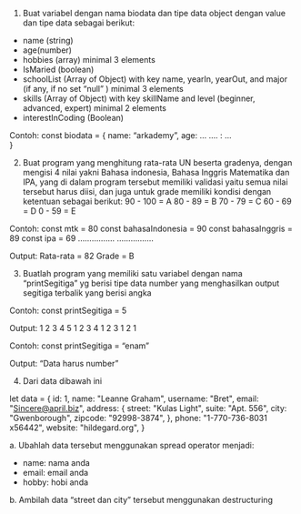 1. Buat variabel dengan nama biodata dan tipe data object dengan value dan tipe data sebagai berikut:

- name (string)
- age(number)
- hobbies (array) minimal 3 elements
- IsMaried (boolean)
- schoolList (Array of Object) with key name, yearIn, yearOut, and major (if any, if no set “null” ) minimal 3 elements
- skills (Array of Object) with key skillName and level (beginner, advanced, expert) minimal 2 elements
- interestInCoding (Boolean)

Contoh:
const biodata = {
name: “arkademy”,
age: …
.... : ...  
}

2. Buat program yang menghitung rata-rata UN beserta gradenya, dengan mengisi 4 nilai yakni Bahasa indonesia, Bahasa Inggris Matematika dan IPA, yang di dalam program tersebut memiliki validasi yaitu semua nilai tersebut harus diisi, dan juga untuk grade memiliki kondisi dengan ketentuan sebagai berikut:
   90 - 100 = A
   80 - 89 = B
   70 - 79 = C
   60 - 69 = D
   0 - 59 = E

Contoh:
const mtk = 80
const bahasaIndonesia = 90
const bahasaInggris = 89
const ipa = 69
…………….
…………....

Output:
Rata-rata = 82
Grade = B

3. Buatlah program yang memiliki satu variabel dengan nama “printSegitiga” yg berisi tipe data number yang menghasilkan output segitiga terbalik yang berisi angka

Contoh:
const printSegitiga = 5

Output:
1 2 3 4 5
1 2 3 4
1 2 3
1 2
1

Contoh:
const printSegitiga = “enam”

Output:
“Data harus number”

4. Dari data dibawah ini

let data = {
id: 1,
name: "Leanne Graham",
username: "Bret",
email: "Sincere@april.biz",
address:
{
street: "Kulas Light",
suite: "Apt. 556",
city: "Gwenborough",
zipcode: "92998-3874",
},
phone: "1-770-736-8031 x56442",
website: "hildegard.org",
}

a. Ubahlah data tersebut menggunakan spread operator menjadi:

- name: nama anda
- email: email anda
- hobby: hobi anda

b. Ambilah data “street dan city” tersebut menggunakan destructuring
